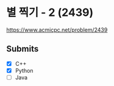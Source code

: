 
# 별 찍기 - 2 (2439)

https://www.acmicpc.net/problem/2439

## Submits

- [x] C++
- [x] Python
- [ ] Java
